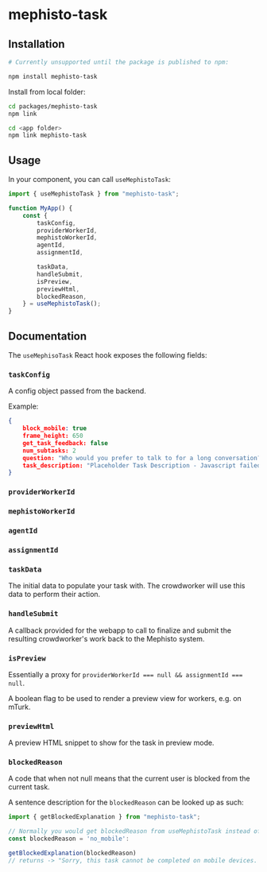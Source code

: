 # mephisto-task

## Installation

```bash
# Currently unsupported until the package is published to npm:

npm install mephisto-task
```

Install from local folder:

```bash
cd packages/mephisto-task
npm link

cd <app folder>
npm link mephisto-task
```

## Usage

In your component, you can call `useMephistoTask`:

```jsx
import { useMephistoTask } from "mephisto-task";

function MyApp() {
    const {
        taskConfig,
        providerWorkerId,
        mephistoWorkerId,
        agentId,
        assignmentId,

        taskData,
        handleSubmit,
        isPreview,
        previewHtml,
        blockedReason,
    } = useMephistoTask();
}
```

## Documentation

The `useMephisoTask` React hook exposes the following fields:

### `taskConfig`
A config object passed from the backend.

Example:
```json
{
    block_mobile: true
    frame_height: 650
    get_task_feedback: false
    num_subtasks: 2
    question: "Who would you prefer to talk to for a long conversation?"
    task_description: "Placeholder Task Description - Javascript failed to load"
}
```

### `providerWorkerId`
### `mephistoWorkerId`
### `agentId`
### `assignmentId`

### `taskData`

The initial data to populate your task with. The crowdworker will use this data to perform their action.

### `handleSubmit`

A callback provided for the webapp to call to finalize and submit the resulting crowdworker's work back to the Mephisto system.

### `isPreview`

Essentially a proxy for `providerWorkerId === null && assignmentId === null`.

A boolean flag to be used to render a preview view for workers, e.g. on mTurk.

### `previewHtml`

A preview HTML snippet to show for the task in preview mode.

### `blockedReason`

A code that when not null means that the current user is blocked from the current task.

A sentence description for the `blockedReason` can be looked up as such:

```jsx
import { getBlockedExplanation } from "mephisto-task";

// Normally you would get blockedReason from useMephistoTask instead of setting it, but just showing here for illustrative purposes
const blockedReason = 'no_mobile':

getBlockedExplanation(blockedReason)
// returns -> "Sorry, this task cannot be completed on mobile devices. Please use a computer.

```